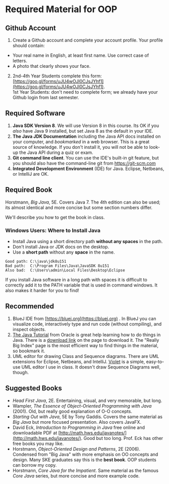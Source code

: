 # Required Material for OOP

## Github Account

1. Create a Github account and complete your account profile.  Your profile should contain:
  * Your real name in English, at least first name. Use correct case of letters.
  * A photo that clearly shows your face.
2. 2nd-4th Year Students complete this form: [https://goo.gl/forms/uJU4wOJl0CJsJYhf1](https://goo.gl/forms/uJU4wOJl0CJsJYhf1).    
1st Year Students: don't need to complete form; we already have your Github login from last semester.

## Required Software

1. **Java SDK Version 8**.  We will use Version 8 in this course. Its OK if you *also* have Java 9 installed, but set Java 8 as the default in your IDE.
2. **The Java JDK Documentation** including the Java API docs installed on your computer, and *bookmarked* in a web browser. This is a great source of knowledge.  If you don't install it, you will not be able to look-up the Java API during a quiz or exam.
3. **Git command line client**.  You can use the IDE's built-in git feature, but you should also have the command-line git from https://git-scm.com
4. **Integrated Development Environment** (IDE) for Java. Eclipse, Netbeans, or IntelliJ are OK.

## Required Book

Horstmann, *Big Java*, 5E.  Covers Java 7. The 4th edition can also be used; its almost identical and more concise but some section numbers differ.

We'll describe you how to get the book in class.

### Windows Users: Where to Install Java

* Install Java using a short directory path **without any spaces** in the path.
* Don't install Java or JDK docs on the desktop.
* Use a **short path** without any **space** in the name.
```
Good path: C:\java\jdk8u151 
Bad path:  C:\Program Files\Java\JavaSDK 8u151
Also bad:  C:\Users\admin\Local Files\Desktop\Eclipse
```

If you install Java software in a long path with spaces it is difficult to correctly add it to the PATH variable that is used in command windows.  It also makes it harder for you to find!

## Recommended

1. BlueJ IDE from [https://bluej.org](https://bluej.org) . In BlueJ you can visualize code, interactively type and run code (without compiling), and inspect objects.
2. [The Java Tutorial](https://docs.oracle.com/javase/tutorial/) from Oracle is great help learning how to do things in Java. There is a [download link](http://www.oracle.com/technetwork/java/javase/java-tutorial-downloads-2005894.html) on the page to download it.  The "Really Big Index" page is the most efficient way to find things in the material, so bookmark it.
3. UML editor for drawing Class and Sequence diagrams.  There are UML extensions for Eclipse, Netbeans, and IntelliJ.  [Violet](https://sourceforge.net/projects/violet/files/violetumleditor/) is a simple, easy-to-use UML editor I use in class. It doesn't draw Sequence Diagrams well, though.

## Suggested Books

* *Head First Java*, 2E. Entertaining, visual, and very memorable, but long.
* Wampler, *The Essence of Object-Oriented Programming with Java* (2001). Old, but really good explanation of O-O concepts.
* *Starting Out with Java*, 5E by Tony Gaddis.  Covers the same material as *Big Java* but more focused presentation. Also covers JavaFX.
* David Eck, *Introduction to Programming in Java* free online and downloadable PDF at [http://math.hws.edu/javanotes/](http://math.hws.edu/javanotes/).  Good but too long.  Prof. Eck has other free books you may like.
* Horstmann, *Object-Oriented Design and Patterns*, 2E (2006). Condensed from "Big Java" with more emphasis on OO concepts and design.  Many SKE graduates say this is the **best book**.  OOP students can borrow my copy.
* Horstmann, *Core Java for the Impatient*. Same material as the famous *Core Java* series, but more concise and more example code.
